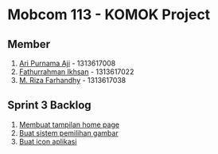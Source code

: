 # Mobcom 113 - KOMOK Project

## Member
1. [Ari Purnama Aji](https://github.com/AriPurnamaAji) - 1313617008
2. [Fathurrahman Ikhsan](https://github.com/rubischoco) - 1313617022
3. [M. Riza Farhandhy](https://github.com/MRizaF) - 1313617038

## Sprint 3 Backlog

1. [Membuat tampilan home page](https://github.com/rubischoco/KOMOKProject/issues/3)
2. [Buat sistem pemilihan gambar](https://github.com/rubischoco/KOMOKProject/issues/8)
3. [Buat icon aplikasi](https://github.com/rubischoco/KOMOKProject/issues/9)

